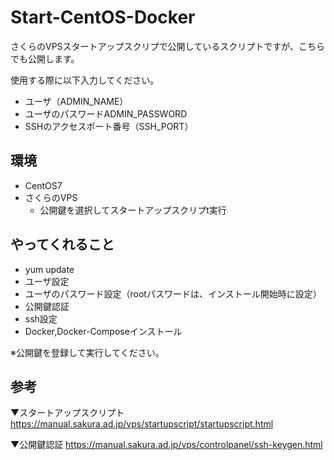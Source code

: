 # Start-CentOS-Docker
さくらのVPSスタートアップスクリプで公開しているスクリプトですが、こちらでも公開します。

使用する際に以下入力してください。
- ユーザ（ADMIN_NAME）
- ユーザのパスワードADMIN_PASSWORD
- SSHのアクセスポート番号（SSH_PORT）

## 環境
- CentOS7
- さくらのVPS
    - 公開鍵を選択してスタートアップスクリプt実行

## やってくれること
- yum update
- ユーザ設定
- ユーザのパスワード設定（rootパスワードは、インストール開始時に設定）
- 公開鍵認証
- ssh設定
- Docker,Docker-Composeインストール

※公開鍵を登録して実行してください。

## 参考
▼スタートアップスクリプト
https://manual.sakura.ad.jp/vps/startupscript/startupscript.html

▼公開鍵認証
https://manual.sakura.ad.jp/vps/controlpanel/ssh-keygen.html